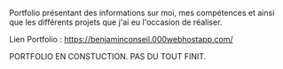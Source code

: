 Portfolio présentant des informations sur moi, mes compétences et ainsi que les différents projets que j'ai eu l'occasion de réaliser.

Lien Portfolio : https://benjaminconseil.000webhostapp.com/

PORTFOLIO EN CONSTUCTION. PAS DU TOUT FINIT. 
